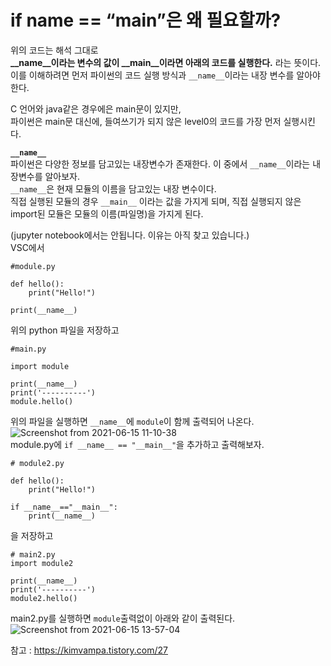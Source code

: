 # if __name__ == “__main__”은 왜 필요할까?

위의 코드는 해석 그대로  
**__name__이라는 변수의 값이 __main__이라면 아래의 코드를 실행한다.** 라는 뜻이다.  
이를 이해하려면 먼저 파이썬의 코드 실행 방식과 `__name__`이라는 내장 변수를 알아야 한다.

C 언어와 java같은 경우에은 main문이 있지만,  
파이썬은 main문 대신에, 들여쓰기가 되지 않은 level0의 코드를 가장 먼저 실행시킨다.

**`__name__`**  
파이썬은 다양한 정보를 담고있는 내장변수가 존재한다. 이 중에서 `__name__`이라는 내장변수를 알아보자.   
`__name__`은 현재 모듈의 이름을 담고있는 내장 변수이다.  
직접 실행된 모듈의 경우 `__main__` 이라는 값을 가지게 되며, 직접 실행되지 않은 import된 모듈은 모듈의 이름(파일명)을 가지게 된다. 

(jupyter notebook에서는 안됩니다. 이유는 아직 찾고 있습니다.)  
VSC에서 
```
#module.py

def hello():
    print("Hello!")

print(__name__)
```
위의 python 파일을 저장하고

```
#main.py

import module

print(__name__)
print('----------')
module.hello()
```
위의 파일을 실행하면 `__name__`에 `module`이 함께 출력되어 나온다.   
![Screenshot from 2021-06-15 11-10-38](https://user-images.githubusercontent.com/74230043/121982803-323f5a80-cdcb-11eb-8ebb-84d5d3beedbe.png)  
module.py에 `if __name__ == "__main__"`을 추가하고 출력해보자.
```
# module2.py

def hello():
    print("Hello!")

if __name__=="__main__":
    print(__name__)
```
을 저장하고  

```
# main2.py
import module2

print(__name__)
print('----------')
module2.hello()
```
main2.py를 실행하면 `module`출력없이 아래와 같이 출력된다.  
![Screenshot from 2021-06-15 13-57-04](https://user-images.githubusercontent.com/74230043/121995295-abe24300-cde1-11eb-8ae9-024bf376c58c.png)  


참고 :  https://kimvampa.tistory.com/27